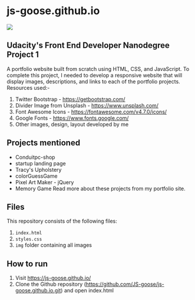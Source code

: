 # js-goose.github.io
<img src='https://raw.githubusercontent.com/JS-goose/js-goose.github.io/master/img/preview.png'>

## Udacity's Front End Developer Nanodegree Project 1
A portfolio website built from scratch using HTML, CSS, and JavaScript. To complete this project, I needed to develop a responsive website that will display images, descriptions, and links to each of the portfolio projects.
Resources used:-
1. Twitter Bootstrap - https://getbootstrap.com/
2. Divider Image from Unsplash - https://www.unsplash.com/
3. Font Awesome Icons - https://fontawesome.com/v4.7.0/icons/
4. Google Fonts - https://www.fonts.google.com/
5. Other images, design, layout developed by me

## Projects mentioned
* Conduitpc-shop
* startup landing page
* Tracy's Upholstery 
* colorGuessGame
* Pixel Art Maker - jQuery 
* Memory Game
Read more about these projects from my portfolio site.

## Files
This repository consists of the following files:
1. `index.html`
2. `styles.css`
3. `img` folder containing all images

## How to run
1. Visit https://js-goose.github.io/
2. Clone the Github repository (https://github.com/JS-goose/js-goose.github.io.git) and open index.html

